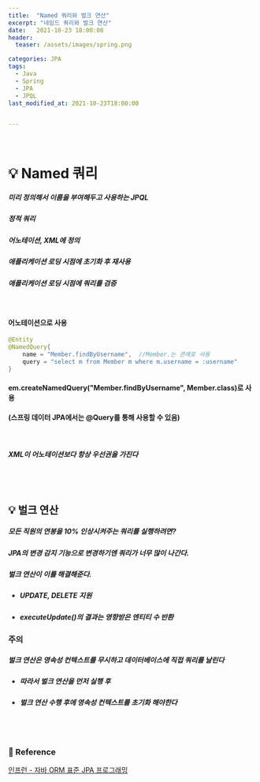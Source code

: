 ```yaml
---
title:  "Named 쿼리와 벌크 연산"
excerpt: "네임드 쿼리와 벌크 연산"
date:   2021-10-23 18:00:00
header:
  teaser: /assets/images/spring.png

categories: JPA
tags:
  - Java
  - Spring
  - JPA
  - JPQL
last_modified_at: 2021-10-23T18:00:00


---
```


<br/>

# 💡 Named 쿼리

##### 미리 정의해서 이름을 부여해두고 사용하는 JPQL

##### 정적 쿼리

##### 어노테이션, XML에 정의

##### 애플리케이션 로딩 시점에 초기화 후 재사용

##### 애플리케이션 로딩 시점에 쿼리를 검증

<br/>

#### 어노테이션으로 사용

```java
@Entity
@NamedQuery{
	name = "Member.findByUsername",  //Member.는 관례로 사용
	query = "select m from Member m where m.username = :username"
}
```

#### em.createNamedQuery("Member.findByUsername", Member.class)로 사용

#### (스프링 데이터 JPA에서는 @Query를 통해 사용할 수 있음)

<br/>

##### XML이 어노테이션보다 항상 우선권을 가진다

<br/>

<br/>

## 💡 벌크 연산

##### 모든 직원의 연봉을 10% 인상시켜주는 쿼리를 실행하려면?

##### JPA의 변경 감지 기능으로 변경하기엔 쿼리가 너무 많이 나간다.

##### 벌크 연산이 이를 해결해준다.

- ##### UPDATE, DELETE 지원

- ##### executeUpdate()의 결과는 영향받은 엔티티 수 반환

### 주의

##### 벌크 연산은 영속성 컨텍스트를 무시하고 데이터베이스에 직접 쿼리를 날린다

- ##### 따라서 벌크 연산을 먼저 실행 후

- ##### 벌크 연산 수행 후에 영속성 컨텍스트를 초기화 해야한다

<br/>

<br/>

### 📔 Reference

[인프런 - 자바 ORM 표준 JPA 프로그래밍](https://www.inflearn.com/course/ORM-JPA-Basic/dashboard)

